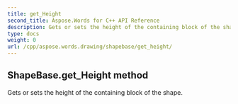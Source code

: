 ```yaml
---
title: get_Height
second_title: Aspose.Words for C++ API Reference
description: Gets or sets the height of the containing block of the shape. 
type: docs
weight: 0
url: /cpp/aspose.words.drawing/shapebase/get_height/
---
```

## ShapeBase.get_Height method


Gets or sets the height of the containing block of the shape.

